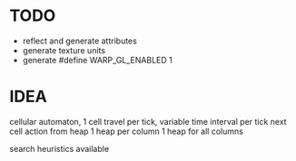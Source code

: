 # TODO

- reflect and generate attributes
- generate texture units
- generate #define WARP_GL_ENABLED 1

# IDEA

cellular automaton, 1 cell travel per tick, variable time interval per tick
next cell action from heap
1 heap per column
1 heap for all columns

search heuristics available